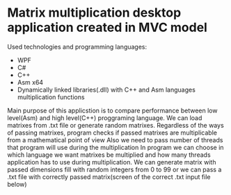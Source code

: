 # Matrix multiplication desktop application created in MVC model 
Used technologies and programming languages:
- WPF
- C#
- C++
- Asm x64
- Dynamically linked libraries(.dll) with C++ and Asm languages multiplication functions

Main purpose of this applicstion is to compare performance between low level(Asm) and high level(C++) proggraming language. 
We can load matrixes from .txt file or generate random matrixes.
Regardless of the ways of passing matrixes, program checks if passed matrixes are multiplicable from a mathematical point of view
Also we need to pass number of threads that program will use during the multiplication 
In program we can choose in which language we want matrixes be multiplied and how many threads application has to use during multiplication. 
We can generate matrix with passed dimensions fill with random integers from 0 to 99 or we can pass a .txt file with correctly passed matrix(screen of the correct .txt input file below)
